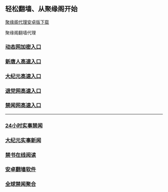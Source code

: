 
## 轻松翻墙、从聚缘阁开始


[聚缘阁代理安卓版下载](https://gitlab.com/juyuange/2/-/raw/master/jyg.apk)

聚缘阁翻墙代理 



### [动态网加密入口](https://rt.b82ka.club/6/458/888)


### [新唐人高速入口](https://jw.b82ka.club/6/uua/5)

### [大纪元高速入口](https://jw.b82ka.club/6/uua/7)

### [退党网高速入口](https://jw.b82ka.club/6/uua/8)

### [禁闻网高速入口](https://asd3.tzvc.tk/ban)



***




### [24小时实事禁闻](https://git.io/fj3Go)

### [大纪元实事新闻](https://git.io/fjmgE)


### [禁书在线阅读](https://github.com/txyzum203/djy/blob/master/gb/9p.md?flntdtv#1)


### [安卓翻墙软件](https://git.io/afq)

### [全球禁闻聚合](https://github.com/gfw-breaker/banned-news1/blob/master/README.md)







